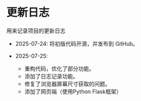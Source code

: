 # 更新日志
用来记录项目的更新日志

- 2025-07-24: 将初版代码开源，并发布到 GitHub。

- 2025-07-25: 
  - 重构代码，优化了部分功能。
  - 添加了日志记录功能。
  - 修复了浏览器屏幕尺寸获取的问题。
  - 添加了网页端（使用Python Flask框架）
